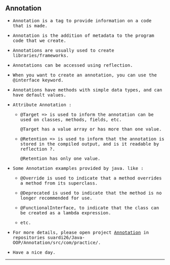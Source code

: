 ## Annotation

- <samp>Annotation is a tag to provide information on a code that is made.</samp>

- <samp>Annotation is the addition of metadata to the program code that we create.</samp>

- <samp>Annotations are usually used to create libraries/frameworks.</samp>

- <samp>Annotations can be accessed using reflection.</samp>

- <samp>When you want to create an annotation, you can use the @interface keyword.</samp>

- <samp>Annotations have methods with simple data types, and can have default values.</samp>

- <samp>Attribute Annotation :</samp>
       
  - <samp>@Target => is used to inform the annotation can be used on classes, methods, fields, etc.</samp>
    
    <samp>@Target has a value array or has more than one value.</samp>

  - <samp>@Retention => is used to inform that the annotation is stored in the compiled output, and is it readable by reflection ?.</samp> 
    
    <samp>@Retention has only one value.</samp>

- <samp>Some Annotation examples provided by java. like :</samp>
 
  - <samp>@Override is used to indicate that a method overrides a method from its superclass.</samp>

  - <samp>@Deprecated is used to indicate that the method is no longer recommended for use.</samp>

  - <samp>@FunctionalInterface, to indicate that the class can be created as a lambda expression.</samp>

  - <samp>etc.</samp>

- <samp>For more details, please open project [Annotation](https://github.com/suardi26/Java-OOP/tree/main/Annotation/src/com/practice) in repositories suardi26/Java-OOP/Annotation/src/com/practice/.</samp>

- <samp>Have a nice day.</samp>

---
